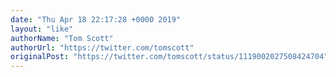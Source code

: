```yaml
---
date: "Thu Apr 18 22:17:28 +0000 2019"
layout: "like"
authorName: "Tom Scott"
authorUrl: "https://twitter.com/tomscott"
originalPost: "https://twitter.com/tomscott/status/1119002027508424704"
---
```

